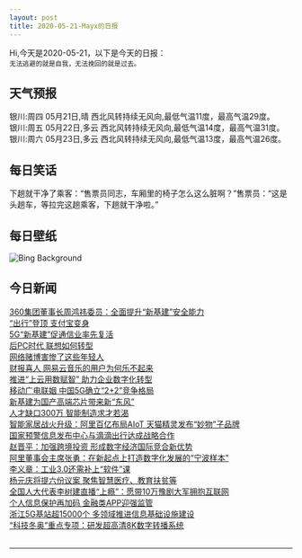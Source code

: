 ```yaml
---
layout: post
title: 2020-05-21-Mayx的日报
---
```


Hi,今天是2020-05-21，以下是今天的日报：<br><small>
无法逃避的就是自我，无法挽回的就是过去。</small><!--more-->
## 天气预报
银川:周四 05月21日,晴 西北风转持续无风向,最低气温11度，最高气温29度。<br>银川:周五 05月22日,多云 西北风转持续无风向,最低气温14度，最高气温31度。<br>银川:周六 05月23日,多云 西北风转持续无风向,最低气温13度，最高气温26度。
## 每日笑话
下趟就干净了乘客：“售票员同志，车厢里的椅子怎么这么脏啊？”售票员：“这是头趟车，等拉完这趟乘客，下趟就干净啦。”
## 每日壁纸
![Bing Background](https://cn.bing.com/th?id=OHR.LavenderBee_EN-US2922501458_1920x1080.jpg&rf=LaDigue_1920x1080.jpg&pid=hp "Fields of lavender and sunflowers with beehives in Provence, France (© leoks/Shutterstock)")
## 今日新闻

[360集团董事长周鸿祎委员：全面提升“新基建”安全能力](http://it.people.com.cn/n1/2020/0521/c1009-31717340.html)   
[“出行”登顶 支付宝变身](http://it.people.com.cn/n1/2020/0521/c1009-31717271.html)   
[5G“新基建”促通信业率先复活](http://it.people.com.cn/n1/2020/0521/c1009-31717220.html)   
[后PC时代 联想如何转型](http://it.people.com.cn/n1/2020/0521/c1009-31717267.html)   
[网络赌博害惨了这些年轻人](http://it.people.com.cn/n1/2020/0521/c1009-31717200.html)   
[财报喜人 网易云音乐的用户为何乐不起来](http://it.people.com.cn/n1/2020/0521/c1009-31717275.html)   
[推进“上云用数赋智” 助力企业数字化转型](http://it.people.com.cn/n1/2020/0521/c1009-31717189.html)   
[移动广电联姻 中国5G确立“2+2”竞争格局](http://it.people.com.cn/n1/2020/0521/c1009-31717285.html)   
[新基建为国产高端芯片带来新“东风”](http://it.people.com.cn/n1/2020/0521/c1009-31717297.html)   
[人才缺口300万 智能制造求才若渴](http://it.people.com.cn/n1/2020/0521/c1009-31717210.html)   
[智能家居战火升级：阿里百亿布局AIoT 天猫精灵发布“妙物”子品牌](http://it.people.com.cn/n1/2020/0520/c1009-31716763.html)   
[国家预警信息发布中心与滴滴出行达成战略合作](http://it.people.com.cn/n1/2020/0520/c1009-31716611.html)   
[赵晋平：加强跨境投资 形成数字经济国际竞合新优势](http://it.people.com.cn/n1/2020/0520/c1009-31716566.html)   
[阿里董事会主席张勇：在新起点上打造数字化发展的“宁波样本”](http://it.people.com.cn/n1/2020/0520/c1009-31716572.html)   
[李义章：工业3.0还需补上“软件”课](http://it.people.com.cn/n1/2020/0520/c1009-31716567.html)   
[杨元庆将提六份议案 聚焦智慧医疗、教育扶贫等](http://it.people.com.cn/n1/2020/0520/c1009-31716194.html)   
[全国人大代表李树建直播“上瘾”：愿带10万豫剧大军拥抱互联网](http://it.people.com.cn/n1/2020/0520/c1009-31716209.html)   
[个人信息保护再加码 金融类APP迎强监管](http://it.people.com.cn/n1/2020/0520/c1009-31716214.html)   
[浙江5G基站超15000个 多领域推进信息基础设施建设](http://it.people.com.cn/n1/2020/0520/c1009-31716219.html)   
[“科技冬奥”重点专项：研发超高清8K数字转播系统](http://it.people.com.cn/n1/2020/0520/c1009-31716253.html)   
<br />

***

<small></small>
